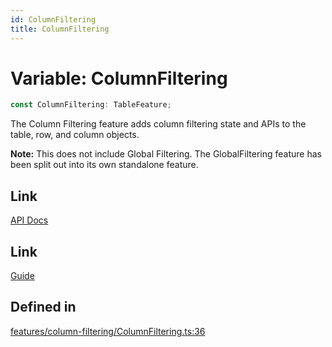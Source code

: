 ```yaml
---
id: ColumnFiltering
title: ColumnFiltering
---
```


# Variable: ColumnFiltering

```ts
const ColumnFiltering: TableFeature;
```

The Column Filtering feature adds column filtering state and APIs to the table, row, and column objects.

**Note:** This does not include Global Filtering. The GlobalFiltering feature has been split out into its own standalone feature.

## Link

[API Docs](https://tanstack.com/table/v8/docs/api/features/column-filtering)

## Link

[Guide](https://tanstack.com/table/v8/docs/guide/column-filtering)

## Defined in

[features/column-filtering/ColumnFiltering.ts:36](https://github.com/TanStack/table/blob/main/packages/table-core/src/features/column-filtering/ColumnFiltering.ts#L36)

